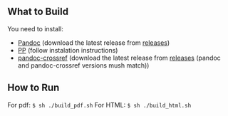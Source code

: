 ## What to Build

You need to install:
- [Pandoc](https://github.com/jgm/pandoc) (download the latest release from [releases](https://github.com/jgm/pandoc/releases))
- [PP](https://github.com/CDSoft/pp) (follow instalation instructions)
- [pandoc-crossref](https://github.com/lierdakil/pandoc-crossref) (download the latest release from [releases](https://github.com/lierdakil/pandoc-crossref/releases) (pandoc and pandoc-crossref versions mush match))


## How to Run

For pdf: `$ sh ./build_pdf.sh`
For HTML: `$ sh ./build_html.sh`